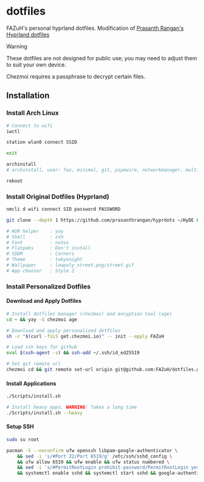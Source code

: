 # dotfiles

FAZuH's personal hyprland dotfiles. Modification of [Prasanth Rangan's Hyprland dotfiles](https://github.com/prasanthrangan/hyprdots)

> [!WARNING]
> 
> These dotfiles are not designed for public use; you may need to adjust them to suit your own device.
>
> Chezmoi requires a passphrase to decrypt certain files.

## Installation

### Install Arch Linux

```bash
# Connect to wifi
iwctl

station wlan0 connect SSID

exit

archinstall
# archinstall, user: faz, minimal, git, pipewire, networkmanager, multilib

reboot
```

### Install Original Dotfiles (Hyprland)

```bash
nmcli d wifi connect SID password PASSWORD

git clone --depth 1 https://github.com/prasanthrangan/hyprdots ~/HyDE && cd ~/HyDE/Scripts && ./install.sh -drs

# AUR helper    : yay
# Shell         : zsh
# Font          : notos
# Flatpaks      : Don't install
# SDDM          : Corners
# Theme         : tokyonight
# Wallpaper     : lowpoly_street.png/street.gif
# App chooser   : Style 2
```

### Install Personalized Dotfiles

#### Download and Apply Dotfiles

```bash
# Install dotfiles manager (chezmoi) and encyption tool (age)
cd ~ && yay -S chezmoi age

# Download and apply personalized dotfiles
sh -c "$(curl -fsLS get.chezmoi.io)" -- init --apply FAZuH

# Load ssh keys for github
eval $(ssh-agent -s) && ssh-add ~/.ssh/id_ed25519

# Set git remote url
chezmoi cd && git remote set-url origin git@github.com:FAZuH/dotfiles.git
```

#### Install Applications

```bash
./Scripts/install.sh

# Install heavy apps. WARNING! Takes a long time
./Scripts/install.sh --heavy
```

#### Setup SSH

```bash
sudo su root

pacman -S --noconfirm ufw openssh libpam-google-authenticator \
    && sed -i 's/#Port 22/Port 6519/g' /etc/ssh/sshd_config \
    && ufw allow 6519 && ufw enable && ufw status numbered \
    && sed -i 's/#PermitRootLogin prohibit-password/PermitRootLogin yes/g' /etc/ssh/sshd_config \
    && systemctl enable sshd && systemctl start sshd && google-authenticator && systemctl restart sshd
```
